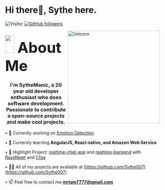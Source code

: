 # Hi there👋, Sythe here. 

![Visitor](https://visitor-badge.laobi.icu/badge?page_id=Sythe007.repoName) [![GitHub followers](https://img.shields.io/github/followers/Sythe007.svg?style=social&label=Follow)](https://github.com/Bhargavi-hash?tab=followers)<br/>

<img align="right" width=300px alt="Unicorn" src="https://c.tenor.com/GN73MKBawZYAAAAi/busy-cute.gif" />

## <img src="https://media.giphy.com/media/ObNTw8Uzwy6KQ/giphy.gif" width="30px" height="57px">&nbsp; <font size="12"> **About Me** </font>

<h3 align="center">I'm SytheManic, a 20 year old developer enthusiast who does software development. 
Passionate to contribute a open-source projects and make cool projects.</h3>

• 🔭 Currently working on [Emotion Detection](https://github.com/Sythe007/emotion-detection) 

• 🌱 Currently learning **AngularJS, React native, and Amazon Web Service**

• 👯 Highlight Project: [realtime-chat-app](https://github.com/RaveNewt/realtime-messaging-app) and [realtime-backend](https://github.com/RaveNewt/backend-realtime-chat) with [RaveNewt](https://github.com/RaveNewt) and [Clise](https://github.com/CliseAI)  

• 👨‍💻 All of my projects are available at [https://github.com/Sythe007](https://github.com/Sythe007)

• 📫 Feel free to contact me **mrtam7777@gmail.com**
